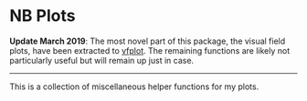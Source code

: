 # NB Plots

**Update March 2019**: The most novel part of this package, the visual field plots, have been extracted to [vfplot](https://github.com/nbommakanti/vfplot). The remaining functions are likely not particularly useful but will remain up just in case.

---

This is a collection of miscellaneous helper functions for my plots.
